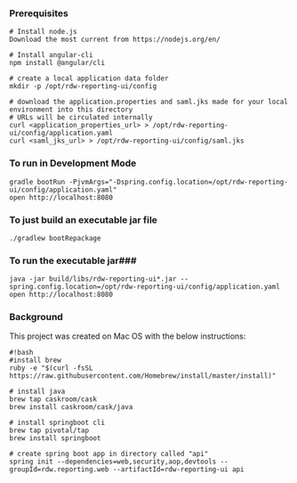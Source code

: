 ### Prerequisites ###
```
# Install node.js
Download the most current from https://nodejs.org/en/
 
# Install angular-cli
npm install @angular/cli

# create a local application data folder
mkdir -p /opt/rdw-reporting-ui/config

# download the application.properties and saml.jks made for your local environment into this directory
# URLs will be circulated internally
curl <application_properties_url> > /opt/rdw-reporting-ui/config/application.yaml
curl <saml_jks_url> > /opt/rdw-reporting-ui/config/saml.jks
```
### To run in Development Mode
```
gradle bootRun -PjvmArgs="-Dspring.config.location=/opt/rdw-reporting-ui/config/application.yaml"
open http://localhost:8080
```
### To just build an executable jar file ###
```
./gradlew bootRepackage
```
### To run the executable jar###
```
java -jar build/libs/rdw-reporting-ui*.jar --spring.config.location=/opt/rdw-reporting-ui/config/application.yaml
open http://localhost:8080
```
### Background ###
This project was created on Mac OS with the below instructions:
```
#!bash
#install brew
ruby -e "$(curl -fsSL https://raw.githubusercontent.com/Homebrew/install/master/install)"

# install java
brew tap caskroom/cask
brew install caskroom/cask/java

# install springboot cli
brew tap pivotal/tap
brew install springboot

# create spring boot app in directory called "api"
spring init --dependencies=web,security,aop,devtools --groupId=rdw.reporting.web --artifactId=rdw-reporting-ui api
```
